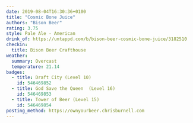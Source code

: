 ```yaml
---
date: 2019-08-04T16:30:36+0100
title: "Cosmic Bone Juice"
authors: "Bison Beer"
rating: 3.75
style: Pale Ale - American
drink_of: https://untappd.com/b/bison-beer-cosmic-bone-juice/3182510
checkin:
  title: Bison Beer Crafthouse
weather:
  summary: Overcast
  temperature: 21.14
badges:
  - title: Draft City (Level 10)
    id: 546469852
  - title: God Save the Queen  (Level 16)
    id: 546469853
  - title: Tower of Beer (Level 15)
    id: 546469854
posting_method: https://ownyourbeer.chrisburnell.com
---
```

